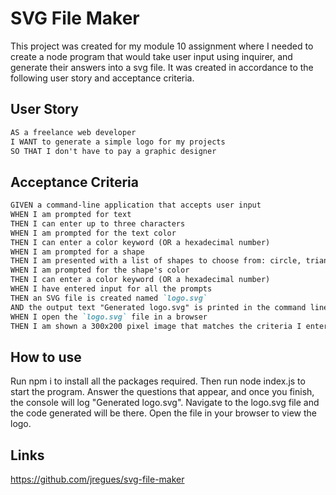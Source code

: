 # SVG File Maker
This project was created for my module 10 assignment where I needed to create a node program that would take user input using inquirer, and generate their answers into a svg file. It was created in accordance to the following user story and acceptance criteria.

## User Story
```md
AS a freelance web developer
I WANT to generate a simple logo for my projects
SO THAT I don't have to pay a graphic designer
```
## Acceptance Criteria
```md
GIVEN a command-line application that accepts user input
WHEN I am prompted for text
THEN I can enter up to three characters
WHEN I am prompted for the text color
THEN I can enter a color keyword (OR a hexadecimal number)
WHEN I am prompted for a shape
THEN I am presented with a list of shapes to choose from: circle, triangle, and square
WHEN I am prompted for the shape's color
THEN I can enter a color keyword (OR a hexadecimal number)
WHEN I have entered input for all the prompts
THEN an SVG file is created named `logo.svg`
AND the output text "Generated logo.svg" is printed in the command line
WHEN I open the `logo.svg` file in a browser
THEN I am shown a 300x200 pixel image that matches the criteria I entered
```
## How to use

Run npm i to install all the packages required. Then run node index.js to start the program. Answer the questions that appear, and once you finish, the console will log "Generated logo.svg". Navigate to the logo.svg file and the code generated will be there. Open the file in your browser to view the logo.

## Links

https://github.com/jregues/svg-file-maker

